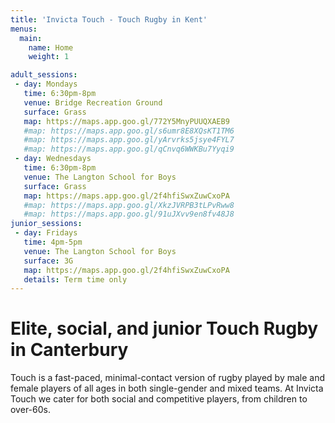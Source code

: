 ```yaml
---
title: 'Invicta Touch - Touch Rugby in Kent'
menus:
  main:
    name: Home
    weight: 1

adult_sessions:
 - day: Mondays
   time: 6:30pm-8pm
   venue: Bridge Recreation Ground
   surface: Grass
   map: https://maps.app.goo.gl/772Y5MnyPUUQXAEB9
   #map: https://maps.app.goo.gl/s6umr8E8XQsKT1TM6
   #map: https://maps.app.goo.gl/yArvrks5jsye4FYL7
   #map: https://maps.app.goo.gl/qCnvq6WWKBu7Yyqi9
 - day: Wednesdays
   time: 6:30pm-8pm
   venue: The Langton School for Boys
   surface: Grass
   map: https://maps.app.goo.gl/2f4hfiSwxZuwCxoPA
   #map: https://maps.app.goo.gl/XkzJVRPB3tLPvRww8
   #map: https://maps.app.goo.gl/91uJXvv9en8fv48J8
junior_sessions:
 - day: Fridays
   time: 4pm-5pm
   venue: The Langton School for Boys
   surface: 3G
   map: https://maps.app.goo.gl/2f4hfiSwxZuwCxoPA
   details: Term time only
---
```


# Elite, social, and junior Touch Rugby in Canterbury

Touch is a fast-paced, minimal-contact version of rugby played by male and female players of
all ages in both single-gender and mixed teams.
At Invicta Touch we cater for both social and competitive players, from children to
over-60s.

